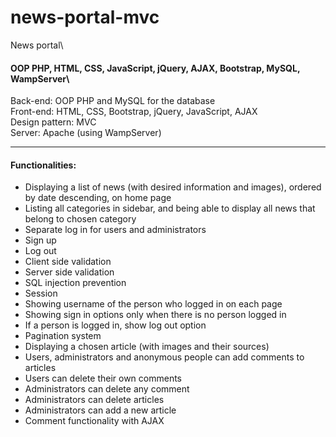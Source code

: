 # news-portal-mvc
News portal\
#### OOP PHP, HTML, CSS, JavaScript, jQuery, AJAX, Bootstrap, MySQL, WampServer\
Back-end: OOP PHP and MySQL for the database\
Front-end: HTML, CSS, Bootstrap, jQuery, JavaScript, AJAX\
Design pattern: MVC\
Server: Apache (using WampServer)
***
#### Functionalities:
* Displaying a list of news (with desired information and images), ordered by date descending, on home page
* Listing all categories in sidebar, and being able to display all news that belong to chosen category
* Separate log in for users and administrators
* Sign up
* Log out
* Client side validation
* Server side validation
* SQL injection prevention
* Session
* Showing username of the person who logged in on each page
* Showing sign in options only when there is no person logged in
* If a person is logged in, show log out option
* Pagination system
* Displaying a chosen article (with images and their sources)
* Users, administrators and anonymous people can add comments to articles
* Users can delete their own comments
* Administrators can delete any comment
* Administrators can delete articles
* Administrators can add a new article
* Comment functionality with AJAX
